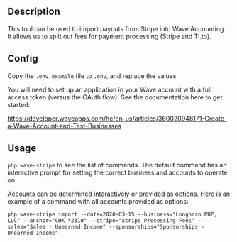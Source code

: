 ## Description
This tool can be used to import payouts from Stripe into Wave Accounting. It allows us to split out fees for payment processing (Stripe and Ti.to).

## Config
Copy the `.env.example` file to `.env`, and replace the values.

You will need to set up an application in your Wave account with a full access token (versus the OAuth flow). See the documentation here to get started:

https://developer.waveapps.com/hc/en-us/articles/360020948171-Create-a-Wave-Account-and-Test-Businesses

## Usage
`php wave-stripe` to see the list of commands. The default command has an interactive prompt for setting the correct business and accounts to operate on.

Accounts can be determined interactively or provided as options. Here is an example of a command with all accounts provided as options:

`php wave-stripe import --date=2020-03-15 --business="Longhorn PHP, LLC" --anchor="CHK *2310" --stripe="Stripe Processing Fees" --sales="Sales - Unearned Income" --sponsorships="Sponsorships - Unearned Income"`
